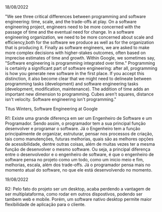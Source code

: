 18/08/2022

"We see three critical differences between programming and software engineering: time, scale, and the trade-offs at play. On a software engineering project, engineers need to be more concerned with the passage of time and the eventual need for change. In a software engineering organization, we need to be more concerned about scale and efficiency,both for the software we produce as well as for the organization that is producing it. Finally as software engineers, we are asked to make more complex decisions with higher-stakes outcomes, often based on imprecise estimates of time and growth. Within Google, we sometimes say, "Software engineering is programming integrated over time." Programming is certainly a significant part of software engineering: after all, programming is how you generate new software in the first place. If you accept this distinction, it also become clear that we might need to delineate between programming tasks (development) and software engineering tasks (development, modification, maintenance). The addition of time adds an important new dimension to programming. Cubes aren't squares, distance isn't velocity. Software engineering isn't programming."

Titus Winters, Software Engineering at Google

R1: Existe uma grande diferença em ser um Engenheiro de Software e um Programador. Sendo assim, o programador tem a sua principal função desenvolver e programar o software. Já o Engenheiro tem a função principalmente de organizar, estruturar, pensar nos processos de criação, tais como manutenções, futuras melhorias, quais são as melhores opções de acessibilidade, dentre outras coisas, além de muitas vezes ter a mesma função de desenvolver o mesmo software. Ou seja, a principal diferença entre o desenvolvedor e o engenheiro de software, é que o engenheiro de software pensa no projeto como um todo, como um inicio meio e fim, melhorias, escala, além dos trade-offs. Já o programador pensa mais no momento atual do software, no que ele está desenvolvendo no momento.

19/08/2022

R2: Pelo fato do projeto ser um desktop, acaba perdendo a vantagem de ser multiplataforma, como rodar em outros dispostivos, podendo ser tambem web e mobile. Porém, um software nativo desktop permite maior flexibilidade de aplicação para o cliente.
